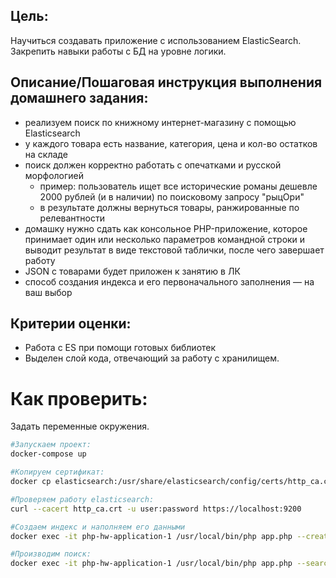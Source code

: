 ## Цель:

Научиться создавать приложение с использованием ElasticSearch.  
Закрепить навыки работы с БД на уровне логики.

## Описание/Пошаговая инструкция выполнения домашнего задания:

- реализуем поиск по книжному интернет-магазину с помощью Elasticsearch
- у каждого товара есть название, категория, цена и кол-во остатков на складе
- поиск должен корректно работать с опечатками и русской морфологией
    - пример: пользователь ищет все исторические романы дешевле 2000 рублей (и в наличии) по поисковому запросу "рыцОри"
    - в результате должны вернуться товары, ранжированные по релевантности
- домашку нужно сдать как консольное PHP-приложение, которое принимает один или несколько параметров командной строки и выводит результат в виде текстовой таблички, после чего завершает работу
- JSON с товарами будет приложен к занятию в ЛК
- способ создания индекса и его первоначального заполнения — на ваш выбор

## Критерии оценки:

- Работа c ES при помощи готовых библиотек
- Выделен слой кода, отвечающий за работу с хранилищем.

# Как проверить:
Задать переменные окружения.
```bash
#Запускаем проект:
docker-compose up

#Копируем сертификат:
docker cp elasticsearch:/usr/share/elasticsearch/config/certs/http_ca.crt .

#Проверяем работу elasticsearch:
curl --cacert http_ca.crt -u user:password https://localhost:9200

#Создаем индекс и наполняем его данными
docker exec -it php-hw-application-1 /usr/local/bin/php app.php --create_index_with_data

#Производим поиск:
docker exec -it php-hw-application-1 /usr/local/bin/php app.php --search рыцОри --price_max=2000 --category="Исторический роман" --stock_min=1
```
